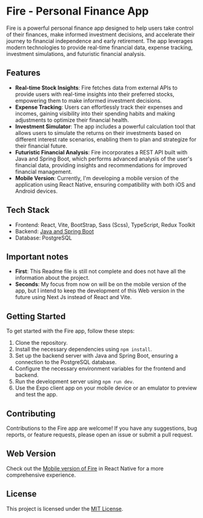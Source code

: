 # Fire - Personal Finance App

Fire is a powerful personal finance app designed to help users take control of their finances, make informed investment decisions, and accelerate their journey to financial independence and early retirement. The app leverages modern technologies to provide real-time financial data, expense tracking, investment simulations, and futuristic financial analysis.

## Features

- **Real-time Stock Insights**: Fire fetches data from external APIs to provide users with real-time insights into their preferred stocks, empowering them to make informed investment decisions.
- **Expense Tracking**: Users can effortlessly track their expenses and incomes, gaining visibility into their spending habits and making adjustments to optimize their financial health.
- **Investment Simulator**: The app includes a powerful calculation tool that allows users to simulate the returns on their investments based on different interest rate scenarios, enabling them to plan and strategize for their financial future.
- **Futuristic Financial Analysis**: Fire incorporates a REST API built with Java and Spring Boot, which performs advanced analysis of the user's financial data, providing insights and recommendations for improved financial management.
- **Mobile Version**: Currently, I'm developing a mobile version of the application using React Native, ensuring compatibility with both iOS and Android devices.

## Tech Stack

- Frontend: React, Vite, BootStrap, Sass (Scss), TypeScript, Redux Toolkit
- Backend: [Java and Spring Boot](https://github.com/danielflorencio/fire-analytics-microservices)
- Database: PostgreSQL

## Important notes

- **First**: This Readme file is still not complete and does not have all the information about the project.
- **Seconds**: My focus from now on will be on the mobile version of the app, but I intend to keep the development of this Web version in the future using Next Js instead of React and Vite.

## Getting Started

To get started with the Fire app, follow these steps:

1. Clone the repository.
2. Install the necessary dependencies using `npm install`.
3. Set up the backend server with Java and Spring Boot, ensuring a connection to the PostgreSQL database.
4. Configure the necessary environment variables for the frontend and backend.
5. Run the development server using `npm run dev`.
6. Use the Expo client app on your mobile device or an emulator to preview and test the app.

## Contributing

Contributions to the Fire app are welcome! If you have any suggestions, bug reports, or feature requests, please open an issue or submit a pull request.

## Web Version

Check out the [Mobile version of Fire](https://github.com/danielflorencio/fire-mobile) in React Native for a more comprehensive experience.

## License

This project is licensed under the [MIT License](LICENSE).
